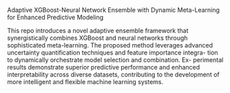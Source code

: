 Adaptive XGBoost-Neural Network Ensemble
with Dynamic Meta-Learning for Enhanced
Predictive Modeling

This repo introduces a novel adaptive ensemble framework
that synergistically combines XGBoost and neural networks through
sophisticated meta-learning. The proposed method leverages advanced
uncertainty quantification techniques and feature importance integra-
tion to dynamically orchestrate model selection and combination. Ex-
perimental results demonstrate superior predictive performance and
enhanced interpretability across diverse datasets, contributing to the
development of more intelligent and flexible machine learning systems.
